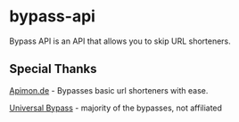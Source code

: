 # bypass-api
Bypass API is an API that allows you to skip URL shorteners.

## Special Thanks
[Apimon.de](https://apimon.de/) - Bypasses basic url shorteners with ease.

[Universal Bypass](https://github.com/Sainan/Universal-Bypass) - majority of the bypasses, not affiliated
